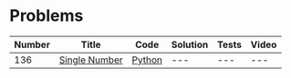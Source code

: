 # Problems

| Number | Title | Code | Solution | Tests | Video |
|---|---|---|---|---|---|
|136|[Single Number](https://leetcode.com/problems/single-number/description/)|[Python](https://github.com/joshvocal/Interview-Analysis/blob/master/Leetcode/single_number/solution.py)|---|---|---|
